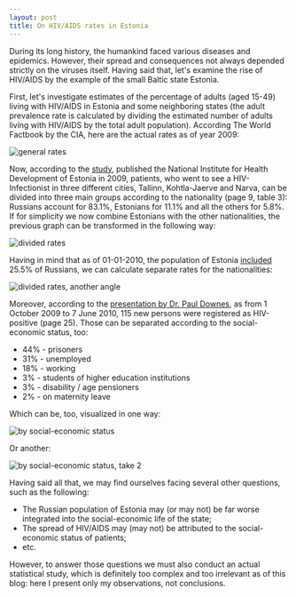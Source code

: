 ```yaml
---
layout: post
title: On HIV/AIDS rates in Estonia
---
```


During its long history, the humankind faced various diseases and epidemics. However, their spread and consequences not always depended strictly on the viruses itself. Having said that, let's examine the rise of HIV/AIDS by the example of the small Baltic state Estonia.

First, let's investigate estimates of the percentage of adults (aged 15-49) living with HIV/AIDS in Estonia and some neighboring states (the adult prevalence rate is calculated by dividing the estimated number of adults living with HIV/AIDS by the total adult population). According The World Factbook by the CIA, here are the actual rates as of year 2009:

![general rates](http://i.imgur.com/lIMwi0u.png)

Now, according to the [study](http://rahvatervis.ut.ee/bitstream/1/1582/1/L%C3%B5hmusjt2009_1.pdf), published the National Institute for Health Development of Estonia in 2009, patients, who went to see a HIV-Infectionist in three different cities, Tallinn, Kohtla-Jaerve and Narva, can be divided into three main groups according to the nationality (page 9, table 3): Russians account for 83.1%, Estonians for 11.1% and all the others for 5.8%. If for simplicity we now combine Estonians with the other nationalities, the previous graph can be transformed in the following way:

![divided rates](http://i.imgur.com/kVRcELL.png)

Having in mind that as of 01-01-2010, the population of Estonia [included](http://estonia.eu/about-estonia/country/population-by-nationality.html) 25.5% of Russians, we can calculate separate rates for the nationalities:

![divided rates, another angle](http://i.imgur.com/lf3BCee.png)

Moreover, according to the [presentation by Dr. Paul Downes](https://www.ucl.ac.uk/nordicbaltic/HealthWelfare/PaulSlides), as from 1 October 2009 to 7 June 2010, 115 new persons were registered as HIV-positive (page 25). Those can be separated according to the social-economic status, too:

  * 44% - prisoners
  * 31% - unemployed
  * 18% - working
  * 3% - students of higher education institutions 
  * 3% - disability / age pensioners
  * 2% - on maternity leave

Which can be, too, visualized in one way:

![by social-economic status](http://i.imgur.com/DusTokv.png)

Or another:

![by social-economic status, take 2](http://i.imgur.com/zeoXblQ.png)

Having said all that, we may find ourselves facing several other questions, such as the following:

  * The Russian population of Estonia may (or may not) be far worse integrated into the social-economic life of the state;
  * The spread of HIV/AIDS may (may not) be attributed to the social-economic status of patients;
  * etc.

However, to answer those questions we must also conduct an actual statistical study, which is definitely too complex and too irrelevant as of this blog: here I present only my observations, not conclusions.

&nbsp;

